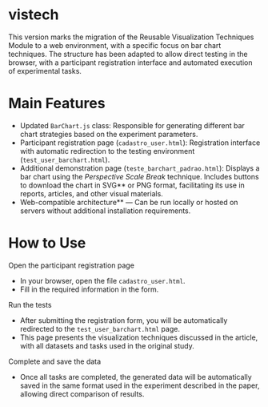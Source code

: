 # vistech

This version marks the migration of the Reusable Visualization Techniques Module to a web environment, with a specific focus on bar chart techniques.
The structure has been adapted to allow direct testing in the browser, with a participant registration interface and automated execution of experimental tasks.

# Main Features

* Updated `BarChart.js` class: Responsible for generating different bar chart strategies based on the experiment parameters.
* Participant registration page (`cadastro_user.html`): Registration interface with automatic redirection to the testing environment (`test_user_barchart.html`).
* Additional demonstration page (`teste_barchart_padrao.html`): Displays a bar chart using the *Perspective Scale Break* technique. Includes buttons to download the chart in SVG** or PNG format, facilitating its use in reports, articles, and other visual materials.
* Web-compatible architecture** — Can be run locally or hosted on servers without additional installation requirements.

# How to Use

Open the participant registration page

* In your browser, open the file `cadastro_user.html`.
* Fill in the required information in the form.

Run the tests

* After submitting the registration form, you will be automatically redirected to the `test_user_barchart.html` page.
* This page presents the visualization techniques discussed in the article, with all datasets and tasks used in the original study.

Complete and save the data

* Once all tasks are completed, the generated data will be automatically saved in the same format used in the experiment described in the paper, allowing direct comparison of results.


